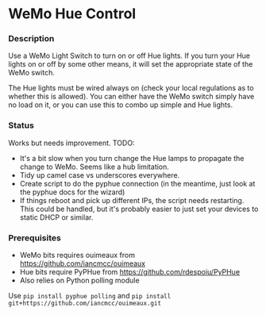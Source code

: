 # WeMo Hue Control

### Description

Use a WeMo Light Switch to turn on or off Hue lights.
If you turn your Hue lights on or off by some other means, it will set the appropriate state of the WeMo switch.

The Hue lights must be wired always on (check your local regulations as to whether this is allowed).
You can either have the WeMo switch simply have no load on it, or you can use this to combo up simple and Hue lights.

### Status

Works but needs improvement.  TODO:

* It's a bit slow when you turn change the Hue lamps to propagate the change to WeMo.  Seems like a hub limitation.
* Tidy up camel case vs underscores everywhere.
* Create script to do the pyphue connection (in the meantime, just look at the pyphue docs for the wizard)
* If things reboot and pick up different IPs, the script needs restarting.  This could be handled, but it's probably easier to just set your devices to static DHCP or similar.

### Prerequisites

* WeMo bits requires ouimeaux from https://github.com/iancmcc/ouimeaux
* Hue bits require PyPHue from https://github.com/rdespoiu/PyPHue
* Also relies on Python polling module

Use `pip install pyphue polling` and `pip install git+https://github.com/iancmcc/ouimeaux.git` 

